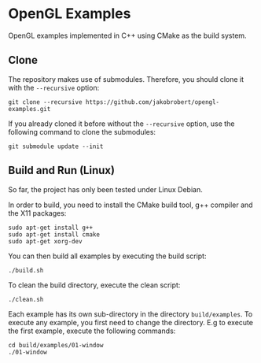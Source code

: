 # OpenGL Examples
OpenGL examples implemented in C++ using CMake as the build system.

## Clone
The repository makes use of submodules. Therefore, you should clone it with the `--recursive` option:
```
git clone --recursive https://github.com/jakobrobert/opengl-examples.git
```

If you already cloned it before without the `--recursive` option, use the following command to clone the submodules:
```
git submodule update --init
```

## Build and Run (Linux)
So far, the project has only been tested under Linux Debian.

In order to build, you need to install the CMake build tool, g++ compiler and the X11 packages:
```
sudo apt-get install g++
sudo apt-get install cmake
sudo apt-get xorg-dev
```

You can then build all examples by executing the build script:
```
./build.sh
```

To clean the build directory, execute the clean script:
```
./clean.sh
```

Each example has its own sub-directory in the directory `build/examples`.
To execute any example, you first need to change the directory.
E.g to execute the first example, execute the following commands:
```
cd build/examples/01-window
./01-window
```
